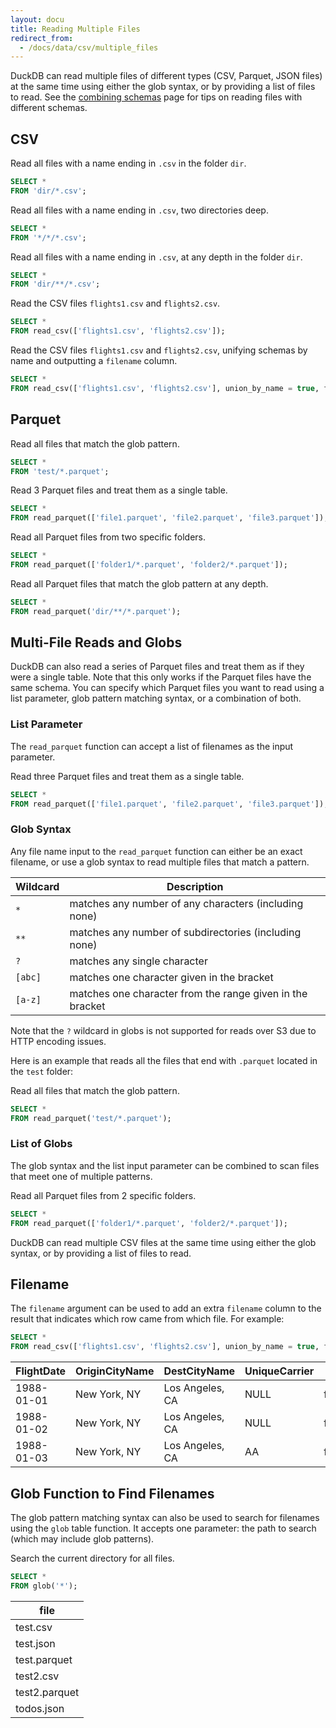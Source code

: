 ```yaml
---
layout: docu
title: Reading Multiple Files
redirect_from:
  - /docs/data/csv/multiple_files
---
```


DuckDB can read multiple files of different types (CSV, Parquet, JSON files) at the same time using either the glob syntax, or by providing a list of files to read.
See the [combining schemas](combining_schemas) page for tips on reading files with different schemas.

## CSV

Read all files with a name ending in `.csv` in the folder `dir`.

```sql
SELECT *
FROM 'dir/*.csv';
```

Read all files with a name ending in `.csv`, two directories deep.

```sql
SELECT *
FROM '*/*/*.csv';
```

Read all files with a name ending in `.csv`, at any depth in the folder `dir`.

```sql
SELECT *
FROM 'dir/**/*.csv';
```

Read the CSV files `flights1.csv` and `flights2.csv`.

```sql
SELECT *
FROM read_csv(['flights1.csv', 'flights2.csv']);
```

Read the CSV files `flights1.csv` and `flights2.csv`, unifying schemas by name and outputting a `filename` column.

```sql
SELECT *
FROM read_csv(['flights1.csv', 'flights2.csv'], union_by_name = true, filename = true);
```

## Parquet

Read all files that match the glob pattern.

```sql
SELECT *
FROM 'test/*.parquet';
```

Read 3 Parquet files and treat them as a single table.

```sql
SELECT *
FROM read_parquet(['file1.parquet', 'file2.parquet', 'file3.parquet']);
```

Read all Parquet files from two specific folders.

```sql
SELECT *
FROM read_parquet(['folder1/*.parquet', 'folder2/*.parquet']);
```

Read all Parquet files that match the glob pattern at any depth.

```sql
SELECT *
FROM read_parquet('dir/**/*.parquet');
```

## Multi-File Reads and Globs

DuckDB can also read a series of Parquet files and treat them as if they were a single table. Note that this only works if the Parquet files have the same schema. You can specify which Parquet files you want to read using a list parameter, glob pattern matching syntax, or a combination of both.

### List Parameter

The `read_parquet` function can accept a list of filenames as the input parameter.

Read three Parquet files and treat them as a single table.

```sql
SELECT *
FROM read_parquet(['file1.parquet', 'file2.parquet', 'file3.parquet']);
```

### Glob Syntax

Any file name input to the `read_parquet` function can either be an exact filename, or use a glob syntax to read multiple files that match a pattern.

<div class="narrow_table"></div>

|  Wildcard  |                        Description                        |
|------------|-----------------------------------------------------------|
| `*`        | matches any number of any characters (including none)     |
| `**`       | matches any number of subdirectories (including none)     |
| `?`        | matches any single character                              |
| `[abc]`    | matches one character given in the bracket                |
| `[a-z]`    | matches one character from the range given in the bracket |

Note that the `?` wildcard in globs is not supported for reads over S3 due to HTTP encoding issues.

Here is an example that reads all the files that end with `.parquet` located in the `test` folder:

Read all files that match the glob pattern.

```sql
SELECT *
FROM read_parquet('test/*.parquet');
```

### List of Globs

The glob syntax and the list input parameter can be combined to scan files that meet one of multiple patterns.

Read all Parquet files from 2 specific folders.

```sql
SELECT *
FROM read_parquet(['folder1/*.parquet', 'folder2/*.parquet']);
```

DuckDB can read multiple CSV files at the same time using either the glob syntax, or by providing a list of files to read.

## Filename

The `filename` argument can be used to add an extra `filename` column to the result that indicates which row came from which file. For example:

```sql
SELECT *
FROM read_csv(['flights1.csv', 'flights2.csv'], union_by_name = true, filename = true);
```

<div class="narrow_table"></div>

| FlightDate | OriginCityName |  DestCityName   | UniqueCarrier |   filename   |
|------------|----------------|-----------------|---------------|--------------|
| 1988-01-01 | New York, NY   | Los Angeles, CA | NULL          | flights1.csv |
| 1988-01-02 | New York, NY   | Los Angeles, CA | NULL          | flights1.csv |
| 1988-01-03 | New York, NY   | Los Angeles, CA | AA            | flights2.csv |

## Glob Function to Find Filenames

The glob pattern matching syntax can also be used to search for filenames using the `glob` table function.
It accepts one parameter: the path to search (which may include glob patterns).

Search the current directory for all files.

```sql
SELECT *
FROM glob('*');
```

<div class="narrow_table"></div>

|     file      |
|---------------|
| test.csv      |
| test.json     |
| test.parquet  |
| test2.csv     |
| test2.parquet |
| todos.json    |
